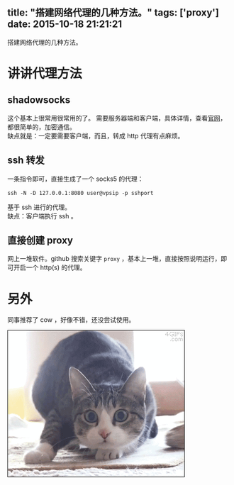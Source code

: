 title: "搭建网络代理的几种方法。"
tags: ['proxy']
date: 2015-10-18 21:21:21
---
搭建网络代理的几种方法。

# 讲讲代理方法
## shadowsocks
这个基本上很常用很常用的了。
需要服务器端和客户端，具体详情，查看[官网](https://github.com/shadowsocks/shadowsocks/wiki/Configuration-via-Config-File)，都很简单的，加密通信。  
缺点就是：一定要需要客户端，而且，转成 http 代理有点麻烦。

## ssh 转发
一条指令即可，直接生成了一个 socks5 的代理：
```
ssh -N -D 127.0.0.1:8080 user@vpsip -p sshport
```
基于 ssh 进行的代理。  
缺点：客户端执行 ssh 。

## 直接创建 proxy
网上一堆软件。github 搜索关键字 `proxy` ，基本上一堆，直接按照说明运行，即可开启一个 http(s) 的代理。

# 另外
同事推荐了 cow ，好像不错，还没尝试使用。

![汪汪汪](/img/cat_1.gif)
